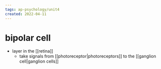 ```yaml
---
tags: ap-psychology/unit4 
created: 2022-04-11
---
```


# bipolar cell

- layer in the [[retina]]
	- take signals from [[photoreceptor|photoreceptors]] to the [[ganglion cell|ganglion cells]] 
